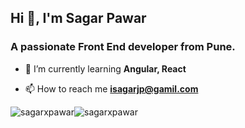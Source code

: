 <h2>Hi 👋, I'm Sagar Pawar</h1>
<h3>A passionate Front End developer from Pune.</h3>

- 🌱 I’m currently learning **Angular, React**

- 📫 How to reach me **isagarjp@gamil.com**

<p><img align="center" src="https://github-readme-stats.vercel.app/api?username=sagarxpawar&theme=dracula&show_icons=true&hide_border=true&hide_title=true&" alt="sagarxpawar" /><img align="center" src="https://github-readme-stats.vercel.app/api/top-langs/?username=sagarxpawar&theme=dracula&show_icons=true&hide_border=true&card_width=495px" alt="sagarxpawar" /></p>

